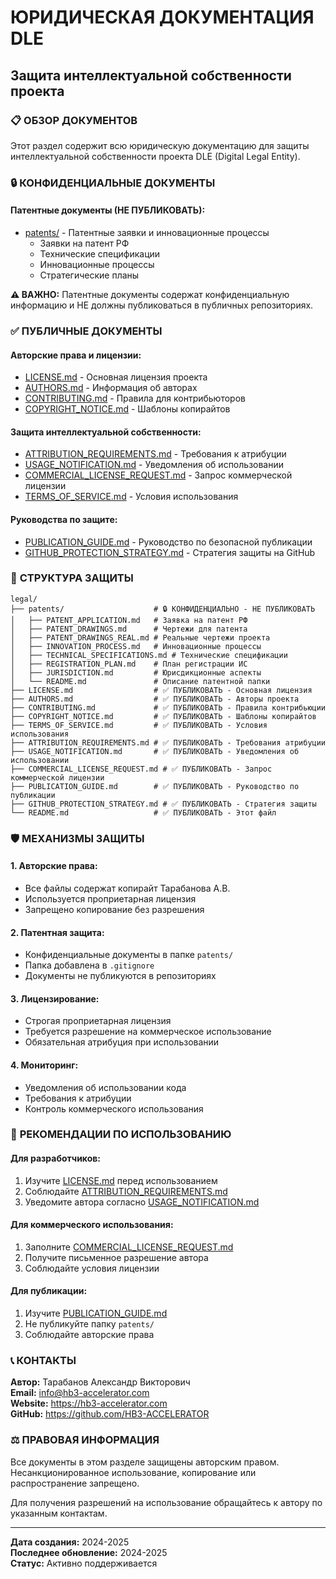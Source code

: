 # ЮРИДИЧЕСКАЯ ДОКУМЕНТАЦИЯ DLE
## Защита интеллектуальной собственности проекта

### 📋 **ОБЗОР ДОКУМЕНТОВ**

Этот раздел содержит всю юридическую документацию для защиты интеллектуальной собственности проекта DLE (Digital Legal Entity).

### 🔒 **КОНФИДЕНЦИАЛЬНЫЕ ДОКУМЕНТЫ**

#### **Патентные документы (НЕ ПУБЛИКОВАТЬ):**
- [patents/](patents/) - Патентные заявки и инновационные процессы
  - Заявки на патент РФ
  - Технические спецификации
  - Инновационные процессы
  - Стратегические планы

**⚠️ ВАЖНО:** Патентные документы содержат конфиденциальную информацию и НЕ должны публиковаться в публичных репозиториях.

### ✅ **ПУБЛИЧНЫЕ ДОКУМЕНТЫ**

#### **Авторские права и лицензии:**
- [LICENSE.md](LICENSE.md) - Основная лицензия проекта
- [AUTHORS.md](AUTHORS.md) - Информация об авторах
- [CONTRIBUTING.md](CONTRIBUTING.md) - Правила для контрибьюторов
- [COPYRIGHT_NOTICE.md](COPYRIGHT_NOTICE.md) - Шаблоны копирайтов

#### **Защита интеллектуальной собственности:**
- [ATTRIBUTION_REQUIREMENTS.md](ATTRIBUTION_REQUIREMENTS.md) - Требования к атрибуции
- [USAGE_NOTIFICATION.md](USAGE_NOTIFICATION.md) - Уведомления об использовании
- [COMMERCIAL_LICENSE_REQUEST.md](COMMERCIAL_LICENSE_REQUEST.md) - Запрос коммерческой лицензии
- [TERMS_OF_SERVICE.md](TERMS_OF_SERVICE.md) - Условия использования

#### **Руководства по защите:**
- [PUBLICATION_GUIDE.md](PUBLICATION_GUIDE.md) - Руководство по безопасной публикации
- [GITHUB_PROTECTION_STRATEGY.md](GITHUB_PROTECTION_STRATEGY.md) - Стратегия защиты на GitHub

### 📁 **СТРУКТУРА ЗАЩИТЫ**

```
legal/
├── patents/                    # 🔒 КОНФИДЕНЦИАЛЬНО - НЕ ПУБЛИКОВАТЬ
│   ├── PATENT_APPLICATION.md   # Заявка на патент РФ
│   ├── PATENT_DRAWINGS.md      # Чертежи для патента
│   ├── PATENT_DRAWINGS_REAL.md # Реальные чертежи проекта
│   ├── INNOVATION_PROCESS.md   # Инновационные процессы
│   ├── TECHNICAL_SPECIFICATIONS.md # Технические спецификации
│   ├── REGISTRATION_PLAN.md    # План регистрации ИС
│   ├── JURISDICTION.md         # Юрисдикционные аспекты
│   └── README.md               # Описание патентной папки
├── LICENSE.md                  # ✅ ПУБЛИКОВАТЬ - Основная лицензия
├── AUTHORS.md                  # ✅ ПУБЛИКОВАТЬ - Авторы проекта
├── CONTRIBUTING.md             # ✅ ПУБЛИКОВАТЬ - Правила контрибьюции
├── COPYRIGHT_NOTICE.md         # ✅ ПУБЛИКОВАТЬ - Шаблоны копирайтов
├── TERMS_OF_SERVICE.md         # ✅ ПУБЛИКОВАТЬ - Условия использования
├── ATTRIBUTION_REQUIREMENTS.md # ✅ ПУБЛИКОВАТЬ - Требования атрибуции
├── USAGE_NOTIFICATION.md       # ✅ ПУБЛИКОВАТЬ - Уведомления об использовании
├── COMMERCIAL_LICENSE_REQUEST.md # ✅ ПУБЛИКОВАТЬ - Запрос коммерческой лицензии
├── PUBLICATION_GUIDE.md        # ✅ ПУБЛИКОВАТЬ - Руководство по публикации
├── GITHUB_PROTECTION_STRATEGY.md # ✅ ПУБЛИКОВАТЬ - Стратегия защиты
└── README.md                   # ✅ ПУБЛИКОВАТЬ - Этот файл
```

### 🛡️ **МЕХАНИЗМЫ ЗАЩИТЫ**

#### **1. Авторские права:**
- Все файлы содержат копирайт Тарабанова А.В.
- Используется проприетарная лицензия
- Запрещено копирование без разрешения

#### **2. Патентная защита:**
- Конфиденциальные документы в папке `patents/`
- Папка добавлена в `.gitignore`
- Документы не публикуются в репозиториях

#### **3. Лицензирование:**
- Строгая проприетарная лицензия
- Требуется разрешение на коммерческое использование
- Обязательная атрибуция при использовании

#### **4. Мониторинг:**
- Уведомления об использовании кода
- Требования к атрибуции
- Контроль коммерческого использования

### 🎯 **РЕКОМЕНДАЦИИ ПО ИСПОЛЬЗОВАНИЮ**

#### **Для разработчиков:**
1. Изучите [LICENSE.md](LICENSE.md) перед использованием
2. Соблюдайте [ATTRIBUTION_REQUIREMENTS.md](ATTRIBUTION_REQUIREMENTS.md)
3. Уведомите автора согласно [USAGE_NOTIFICATION.md](USAGE_NOTIFICATION.md)

#### **Для коммерческого использования:**
1. Заполните [COMMERCIAL_LICENSE_REQUEST.md](COMMERCIAL_LICENSE_REQUEST.md)
2. Получите письменное разрешение автора
3. Соблюдайте условия лицензии

#### **Для публикации:**
1. Изучите [PUBLICATION_GUIDE.md](PUBLICATION_GUIDE.md)
2. Не публикуйте папку `patents/`
3. Соблюдайте авторские права

### 📞 **КОНТАКТЫ**

**Автор:** Тарабанов Александр Викторович  
**Email:** info@hb3-accelerator.com  
**Website:** https://hb3-accelerator.com  
**GitHub:** https://github.com/HB3-ACCELERATOR

### ⚖️ **ПРАВОВАЯ ИНФОРМАЦИЯ**

Все документы в этом разделе защищены авторским правом. Несанкционированное использование, копирование или распространение запрещено.

Для получения разрешений на использование обращайтесь к автору по указанным контактам.

---

**Дата создания:** 2024-2025  
**Последнее обновление:** 2024-2025  
**Статус:** Активно поддерживается 